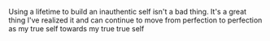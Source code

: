 
Using a lifetime to build an inauthentic self isn't a bad thing. It's a great thing I've realized it and can continue to move from perfection to perfection as my true self towards my true true self